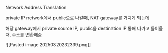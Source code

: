 

Network Address Translation

private IP network에서 public으로 나갈때, NAT gateway를 거치게 되는데

해당 gateway에서 private source IP, public을 destination IP 통해 나가고 들어올 때, 주소를 변환해줌

![[Pasted image 20250320232339.png]]